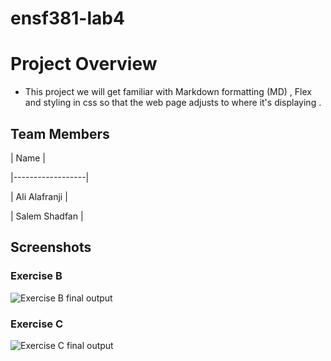 # ensf381-lab4
# Project Overview

- This project we will get familiar with Markdown formatting (MD) , Flex and styling in css so that the web page adjusts to where it's displaying .

 

## Team Members

| Name             |

|------------------|

| Ali Alafranji  |

| Salem  Shadfan    |

 

## Screenshots

### Exercise B

![Exercise B final output](./ourexersizeB.gif)

### Exercise C

![Exercise C final output](./ourexersizeC.gif)